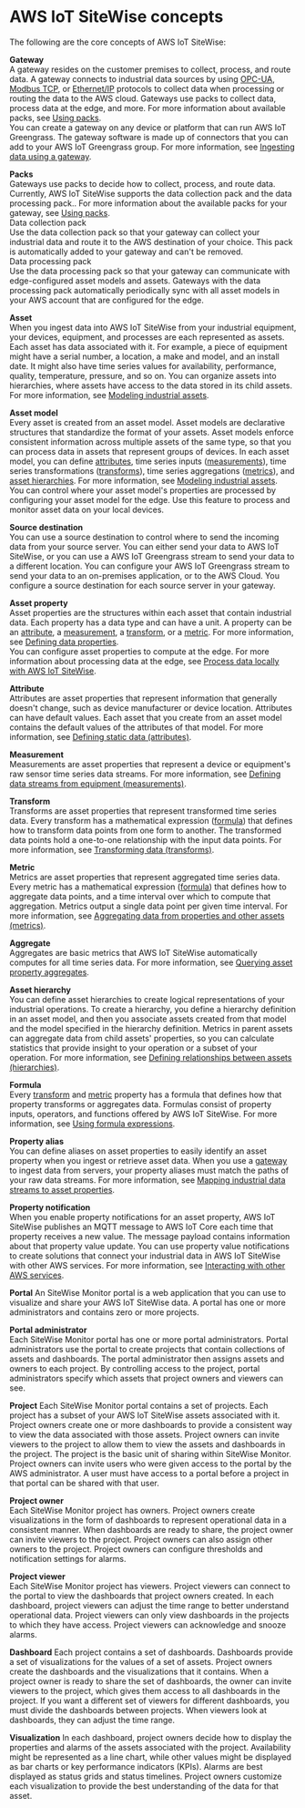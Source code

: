 # AWS IoT SiteWise concepts<a name="concept-overview"></a>

The following are the core concepts of AWS IoT SiteWise:

**Gateway**  
 A gateway resides on the customer premises to collect, process, and route data\. A gateway connects to industrial data sources by using [OPC\-UA](https://en.wikipedia.org/wiki/OPC_Unified_Architecture), [Modbus TCP](https://en.wikipedia.org/wiki/Modbus), or [Ethernet/IP](https://en.wikipedia.org/wiki/EtherNet/IP) protocols to collect data when processing or routing the data to the AWS cloud\. Gateways use packs to collect data, process data at the edge, and more\. For more information about available packs, see [Using packs](data-packs.md)\.   
You can create a gateway on any device or platform that can run AWS IoT Greengrass\. The gateway software is made up of connectors that you can add to your AWS IoT Greengrass group\. For more information, see [Ingesting data using a gateway](gateways.md)\.

**Packs**  
Gateways use packs to decide how to collect, process, and route data\. Currently, AWS IoT SiteWise supports the data collection pack and the data processing pack\.\. For more information about the available packs for your gateway, see [Using packs](data-packs.md)\.    
Data collection pack  
Use the data collection pack so that your gateway can collect your industrial data and route it to the AWS destination of your choice\. This pack is automatically added to your gateway and can't be removed\.  
Data processing pack  
Use the data processing pack so that your gateway can communicate with edge\-configured asset models and assets\. Gateways with the data processing pack automatically periodically sync with all asset models in your AWS account that are configured for the edge\.

**Asset**  
When you ingest data into AWS IoT SiteWise from your industrial equipment, your devices, equipment, and processes are each represented as assets\. Each asset has data associated with it\. For example, a piece of equipment might have a serial number, a location, a make and model, and an install date\. It might also have time series values for availability, performance, quality, temperature, pressure, and so on\. You can organize assets into hierarchies, where assets have access to the data stored in its child assets\. For more information, see [Modeling industrial assets](industrial-asset-models.md)\.

**Asset model**  
Every asset is created from an asset model\. Asset models are declarative structures that standardize the format of your assets\. Asset models enforce consistent information across multiple assets of the same type, so that you can process data in assets that represent groups of devices\. In each asset model, you can define [attributes](#concept-attribute), time series inputs \([measurements](#concept-measurement)\), time series transformations \([transforms](#concept-transform)\), time series aggregations \([metrics](#concept-metric)\), and [asset hierarchies](#concept-hierarchy)\. For more information, see [Modeling industrial assets](industrial-asset-models.md)\.  
You can control where your asset model's properties are processed by configuring your asset model for the edge\. Use this feature to process and monitor asset data on your local devices\.

**Source destination**  
You can use a source destination to control where to send the incoming data from your source server\. You can either send your data to AWS IoT SiteWise, or you can use a AWS IoT Greengrass stream to send your data to a different location\. You can configure your AWS IoT Greengrass stream to send your data to an on\-premises application, or to the AWS Cloud\. You configure a source destination for each source server in your gateway\.

**Asset property**  
Asset properties are the structures within each asset that contain industrial data\. Each property has a data type and can have a unit\. A property can be an [attribute](#concept-attribute), a [measurement](#concept-measurement), a [transform](#concept-transform), or a [metric](#concept-metric)\. For more information, see [Defining data properties](asset-properties.md)\.  
You can configure asset properties to compute at the edge\. For more information about processing data at the edge, see [Process data locally with AWS IoT SiteWise](edge-processing.md)\.

**Attribute**  
Attributes are asset properties that represent information that generally doesn't change, such as device manufacturer or device location\. Attributes can have default values\. Each asset that you create from an asset model contains the default values of the attributes of that model\. For more information, see [Defining static data \(attributes\)](attributes.md)\.

**Measurement**  
Measurements are asset properties that represent a device or equipment's raw sensor time series data streams\. For more information, see [Defining data streams from equipment \(measurements\)](measurements.md)\.

**Transform**  
Transforms are asset properties that represent transformed time series data\. Every transform has a mathematical expression \([formula](#concept-formula)\) that defines how to transform data points from one form to another\. The transformed data points hold a one\-to\-one relationship with the input data points\. For more information, see [Transforming data \(transforms\)](transforms.md)\.

**Metric**  
Metrics are asset properties that represent aggregated time series data\. Every metric has a mathematical expression \([formula](#concept-formula)\) that defines how to aggregate data points, and a time interval over which to compute that aggregation\. Metrics output a single data point per given time interval\. For more information, see [Aggregating data from properties and other assets \(metrics\)](metrics.md)\.

**Aggregate**  
Aggregates are basic metrics that AWS IoT SiteWise automatically computes for all time series data\. For more information, see [Querying asset property aggregates](query-industrial-data.md#aggregates)\.

**Asset hierarchy**  
You can define asset hierarchies to create logical representations of your industrial operations\. To create a hierarchy, you define a hierarchy definition in an asset model, and then you associate assets created from that model and the model specified in the hierarchy definition\. Metrics in parent assets can aggregate data from child assets' properties, so you can calculate statistics that provide insight to your operation or a subset of your operation\. For more information, see [Defining relationships between assets \(hierarchies\)](asset-hierarchies.md)\.

**Formula**  
Every [transform](#concept-transform) and [metric](#concept-metric) property has a formula that defines how that property transforms or aggregates data\. Formulas consist of property inputs, operators, and functions offered by AWS IoT SiteWise\. For more information, see [Using formula expressions](formula-expressions.md)\.

**Property alias**  
You can define aliases on asset properties to easily identify an asset property when you ingest or retrieve asset data\. When you use a [gateway](#concept-gateway) to ingest data from servers, your property aliases must match the paths of your raw data streams\. For more information, see [Mapping industrial data streams to asset properties](connect-data-streams.md)\.

**Property notification**  
When you enable property notifications for an asset property, AWS IoT SiteWise publishes an MQTT message to AWS IoT Core each time that property receives a new value\. The message payload contains information about that property value update\. You can use property value notifications to create solutions that connect your industrial data in AWS IoT SiteWise with other AWS services\. For more information, see [Interacting with other AWS services](interact-with-other-services.md)\.

**Portal**  <a name="monitor-concept-portal"></a>
An SiteWise Monitor portal is a web application that you can use to visualize and share your AWS IoT SiteWise data\. A portal has one or more administrators and contains zero or more projects\.

**Portal administrator**  
Each SiteWise Monitor portal has one or more portal administrators\. Portal administrators use the portal to create projects that contain collections of assets and dashboards\. The portal administrator then assigns assets and owners to each project\. By controlling access to the project, portal administrators specify which assets that project owners and viewers can see\.

**Project**  <a name="monitor-concept-project"></a>
Each SiteWise Monitor portal contains a set of projects\. Each project has a subset of your AWS IoT SiteWise assets associated with it\. Project owners create one or more dashboards to provide a consistent way to view the data associated with those assets\. Project owners can invite viewers to the project to allow them to view the assets and dashboards in the project\. The project is the basic unit of sharing within SiteWise Monitor\. Project owners can invite users who were given access to the portal by the AWS administrator\. A user must have access to a portal before a project in that portal can be shared with that user\.

**Project owner**  
Each SiteWise Monitor project has owners\. Project owners create visualizations in the form of dashboards to represent operational data in a consistent manner\. When dashboards are ready to share, the project owner can invite viewers to the project\. Project owners can also assign other owners to the project\. Project owners can configure thresholds and notification settings for alarms\.

**Project viewer**  
Each SiteWise Monitor project has viewers\. Project viewers can connect to the portal to view the dashboards that project owners created\. In each dashboard, project viewers can adjust the time range to better understand operational data\. Project viewers can only view dashboards in the projects to which they have access\. Project viewers can acknowledge and snooze alarms\.

**Dashboard**  <a name="monitor-concept-dashboard"></a>
Each project contains a set of dashboards\. Dashboards provide a set of visualizations for the values of a set of assets\. Project owners create the dashboards and the visualizations that it contains\. When a project owner is ready to share the set of dashboards, the owner can invite viewers to the project, which gives them access to all dashboards in the project\. If you want a different set of viewers for different dashboards, you must divide the dashboards between projects\. When viewers look at dashboards, they can adjust the time range\.

**Visualization**  <a name="monitor-concept-visualization"></a>
In each dashboard, project owners decide how to display the properties and alarms of the assets associated with the project\. Availability might be represented as a line chart, while other values might be displayed as bar charts or key performance indicators \(KPIs\)\. Alarms are best displayed as status grids and status timelines\. Project owners customize each visualization to provide the best understanding of the data for that asset\.